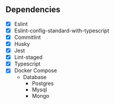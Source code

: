 ## Dependencies

- [x] Eslint
- [x] Eslint-config-standard-with-typescript
- [x] Commitlint
- [x] Husky
- [x] Jest
- [x] Lint-staged
- [x] Typescript
- [x] Docker Compose
  - Database
    - Postgres
    - Mysql
    - Mongo

